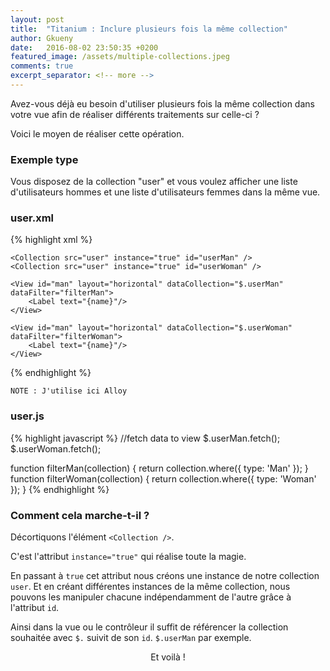 ```yaml
---
layout: post
title:  "Titanium : Inclure plusieurs fois la même collection"
author: Gkueny
date:   2016-08-02 23:50:35 +0200
featured_image: /assets/multiple-collections.jpeg
comments: true
excerpt_separator: <!-- more -->
---
```

Avez-vous déjà eu besoin d'utiliser plusieurs fois la même collection dans votre vue afin de réaliser différents traitements sur celle-ci ?

Voici le moyen de réaliser cette opération.
<!-- more -->


### Exemple type

Vous disposez de la collection "user" et vous voulez afficher une liste d'utilisateurs hommes et une liste d'utilisateurs femmes dans la même vue.


### user.xml

{% highlight xml %}
<Alloy>

	<Collection src="user" instance="true" id="userMan" />
	<Collection src="user" instance="true" id="userWoman" />

	<View id="man" layout="horizontal" dataCollection="$.userMan"  dataFilter="filterMan">
		<Label text="{name}"/>
	</View>

	<View id="man" layout="horizontal" dataCollection="$.userWoman"  dataFilter="filterWoman">
		<Label text="{name}"/>
	</View>

</Alloy>
{% endhighlight %}

	NOTE : J'utilise ici Alloy

### user.js

{% highlight javascript %}
//fetch data to view
$.userMan.fetch();
$.userWoman.fetch();

function filterMan(collection) {
	return collection.where({
	    type: 'Man'
	});
}
function filterWoman(collection) {
	return collection.where({
	    type: 'Woman'
	});
}
{% endhighlight %}

### Comment cela marche-t-il ?

Décortiquons l'élément `<Collection />`.

C'est l'attribut `instance="true"` qui réalise toute la magie.

En passant à `true` cet attribut nous créons une instance de notre collection `user`. Et en créant différentes instances de la même collection, nous pouvons les manipuler chacune indépendamment de l'autre grâce à l'attribut `id`.

Ainsi dans la vue ou le contrôleur il suffit de référencer la collection souhaitée avec `$.` suivit de son `id`. `$.userMan` par exemple.

<center>
	Et voilà !
</center>
